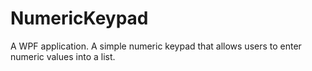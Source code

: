 # NumericKeypad
A WPF application. A simple numeric keypad that allows users to enter numeric values into a list.
